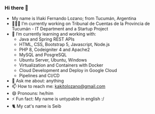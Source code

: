 ### Hi there 👋

- My name is Iñaki Fernando Lozano; from Tucumán, Argentina
- 👨🏽‍💼 I’m currently working on Tribunal de Cuentas de la Provincia de Tucumán - IT Department and a Startup Project
- 📖 I’m currently learning and working with:
    - Java and Spring REST APIs 
    - HTML, CSS, Bootstrap 5, Javascript, Node.js 
    - PHP 8, Codeigniter 4 and Apache2 
    - MySQL and PosgreSQL 
    - Ubuntu Server, Ubuntu, Windows 
    - Virtualization and Containers with Docker 
    - Cloud Development and Deploy in Google Cloud
    - Pipelines and CI/CD
- 💬 Ask me about: anything
- 📫 How to reach me: kakitolozano@gmail.com
- 😄 Pronouns: he/him
- ⚡ Fun fact: My name is untypable in english :/
- 🐈 My cat's name is Seib

